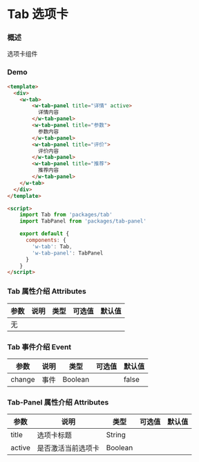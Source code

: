 #  Tab 选项卡

### 概述

选项卡组件

### Demo

```html
<template>
  <div>
    <w-tab>
        <w-tab-panel title="详情" active>
          详情内容
        </w-tab-panel>
        <w-tab-panel title="参数">
          参数内容
        </w-tab-panel>
        <w-tab-panel title="评价">
          评价内容
        </w-tab-panel>
        <w-tab-panel title="推荐">
          推荐内容
        </w-tab-panel>
    </w-tab>
  </div>
</template>

<script>
    import Tab from 'packages/tab'
    import TabPanel from 'packages/tab-panel'

    export default {
      components: {
        'w-tab': Tab,
        'w-tab-panel': TabPanel
      }
    }
</script>

```

###  Tab 属性介绍 Attributes

| 参数           | 说明            | 类型       | 可选值      |   默认值   |
|---------------|-----------------|-----------|------------|-----------|
| 无      |          |      |            |      |


###  Tab 事件介绍 Event

| 参数           | 说明            | 类型       | 可选值      |   默认值   |
|---------------|-----------------|-----------|------------|-----------|
| change      | 事件         | Boolean   |            |  false    |


###  Tab-Panel 属性介绍 Attributes

| 参数           | 说明            | 类型       | 可选值      |   默认值   |
|---------------|-----------------|-----------|------------|-----------|
| title      |   选项卡标题       |   String   |            |      |
| active      |   是否激活当前选项卡	       |   Boolean   |            |      |
